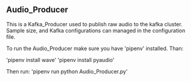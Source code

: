 Audio_Producer
------------

This is a Kafka_Producer used to publish raw audio to the kafka cluster. Sample size, and Kafka configurations can managed in the configuration file.

To run the Audio_Producer make sure you have 'pipenv' installed. Than:

'pipenv install wave'
'pipenv install pyaudio'


Then run:
'pipenv run python Audio_Producer.py'
